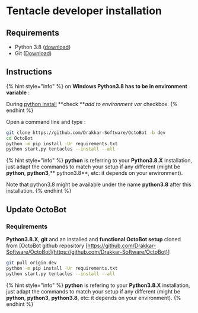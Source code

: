 # Tentacle developer installation

## Requirements

* Python 3.8 ([download](https://www.python.org/downloads/))
* Git ([Download](https://git-scm.com/downloads))

## Instructions

{% hint style="info" %}
on **Windows Python3.8 has to be in environment variable** :

During [python install](https://www.python.org/downloads) **check **_add to environment var_ checkbox.
{% endhint %}

Open a command line and type :

```bash
git clone https://github.com/Drakkar-Software/OctoBot -b dev
cd OctoBot
python -m pip install -Ur requirements.txt
python start.py tentacles --install --all
```

{% hint style="info" %}
**python** is referring to your **Python3.8.X** installation, just adapt the commands to match your setup if any different (might be **python**, **python3**,** python3.8**, etc: it depends on your environment).

Note that python3.8 might be available under the name **python3.8** after this installation.
{% endhint %}

## Update OctoBot

### Requirements

**Python3.8.X**, **git** and an installed and **functional OctoBot setup** cloned from \[OctoBot github repository [https://github.com/Drakkar-Software/OctoBot](https://github.com/Drakkar-Software/OctoBot)]

```bash
git pull origin dev
python -m pip install -Ur requirements.txt
python start.py tentacles --install --all
```

{% hint style="info" %}
**python** is refering to your **Python3.8.X** installation, just adapt the commands to match your setup if any different (might be **python**, **python3**, **python3.8**, etc: it depends on your environment).
{% endhint %}
